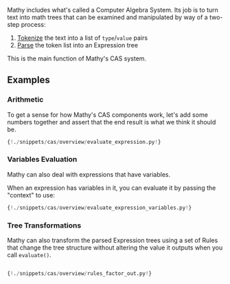 Mathy includes what's called a Computer Algebra System. Its job is to turn text into math trees that can be examined and manipulated by way of a two-step process:

1. [Tokenize](/cas/tokenizer) the text into a list of `type`/`value` pairs
2. [Parse](/cas/parser) the token list into an Expression tree

This is the main function of Mathy's CAS system.

## Examples

### Arithmetic

To get a sense for how Mathy's CAS components work, let's add some numbers together and assert that the end result is what we think it should be.

```Python
{!./snippets/cas/overview/evaluate_expression.py!}
```

### Variables Evaluation

Mathy can also deal with expressions that have variables.

When an expression has variables in it, you can evaluate it by passing the "context" to use:

```Python
{!./snippets/cas/overview/evaluate_expression_variables.py!}
```

### Tree Transformations

Mathy can also transform the parsed Expression trees using a set of Rules that change the tree structure without altering the value it outputs when you call `evaluate()`.

```python

{!./snippets/cas/overview/rules_factor_out.py!}

```
